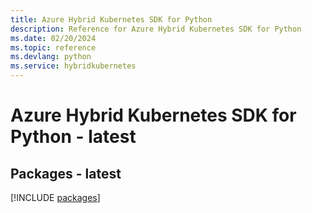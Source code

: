 ```yaml
---
title: Azure Hybrid Kubernetes SDK for Python
description: Reference for Azure Hybrid Kubernetes SDK for Python
ms.date: 02/20/2024
ms.topic: reference
ms.devlang: python
ms.service: hybridkubernetes
---
```

# Azure Hybrid Kubernetes SDK for Python - latest
## Packages - latest
[!INCLUDE [packages](hybrid-kubernetes-index.md)]